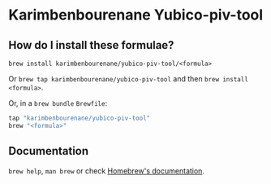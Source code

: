# Karimbenbourenane Yubico-piv-tool

## How do I install these formulae?

`brew install karimbenbourenane/yubico-piv-tool/<formula>`

Or `brew tap karimbenbourenane/yubico-piv-tool` and then `brew install <formula>`.

Or, in a `brew bundle` `Brewfile`:

```ruby
tap "karimbenbourenane/yubico-piv-tool"
brew "<formula>"
```

## Documentation

`brew help`, `man brew` or check [Homebrew's documentation](https://docs.brew.sh).
